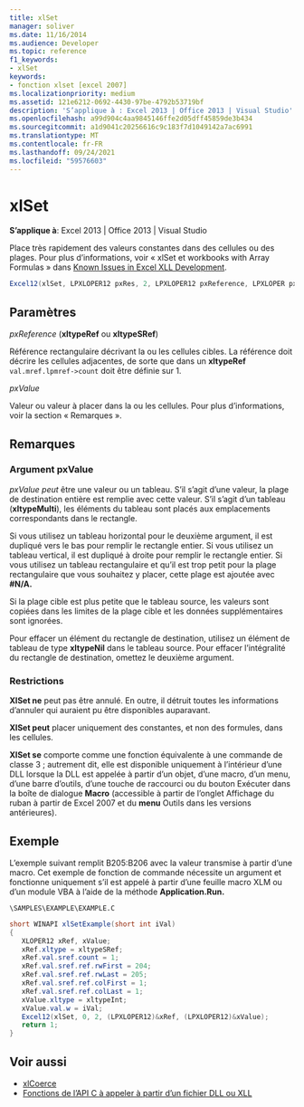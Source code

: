 ```yaml
---
title: xlSet
manager: soliver
ms.date: 11/16/2014
ms.audience: Developer
ms.topic: reference
f1_keywords:
- xlSet
keywords:
- fonction xlset [excel 2007]
ms.localizationpriority: medium
ms.assetid: 121e6212-0692-4430-97be-4792b53719bf
description: 'S’applique à : Excel 2013 | Office 2013 | Visual Studio'
ms.openlocfilehash: a99d904c4aa9845146ffe2d05dff45859de3b434
ms.sourcegitcommit: a1d9041c20256616c9c183f7d1049142a7ac6991
ms.translationtype: MT
ms.contentlocale: fr-FR
ms.lasthandoff: 09/24/2021
ms.locfileid: "59576603"
---
```

# <a name="xlset"></a>xlSet

**S’applique à**: Excel 2013 | Office 2013 | Visual Studio 
  
Place très rapidement des valeurs constantes dans des cellules ou des plages. Pour plus d’informations, voir « xlSet et workbooks with Array Formulas » dans [Known Issues in Excel XLL Development](known-issues-in-excel-xll-development.md).
  
```cs
Excel12(xlSet, LPXLOPER12 pxRes, 2, LPXLOPER12 pxReference, LPXLOPER pxValue);
```

## <a name="parameters"></a>Paramètres

_pxReference_ (**xltypeRef** ou **xltypeSRef**)
  
Référence rectangulaire décrivant la ou les cellules cibles. La référence doit décrire les cellules adjacentes, de sorte que dans un **xltypeRef** `val.mref.lpmref->count` doit être définie sur 1. 
  
_pxValue_
  
Valeur ou valeur à placer dans la ou les cellules. Pour plus d’informations, voir la section « Remarques ».
  
## <a name="remarks"></a>Remarques

### <a name="pxvalue-argument"></a>Argument pxValue

_pxValue peut_ être une valeur ou un tableau. S’il s’agit d’une valeur, la plage de destination entière est remplie avec cette valeur. S’il s’agit d’un tableau (**xltypeMulti**), les éléments du tableau sont placés aux emplacements correspondants dans le rectangle.
  
Si vous utilisez un tableau horizontal pour le deuxième argument, il est dupliqué vers le bas pour remplir le rectangle entier. Si vous utilisez un tableau vertical, il est dupliqué à droite pour remplir le rectangle entier. Si vous utilisez un tableau rectangulaire et qu’il est trop petit pour la plage rectangulaire que vous souhaitez y placer, cette plage est ajoutée avec **#N/A.**
  
Si la plage cible est plus petite que le tableau source, les valeurs sont copiées dans les limites de la plage cible et les données supplémentaires sont ignorées.
  
Pour effacer un élément du rectangle de destination, utilisez un élément de tableau de type **xltypeNil** dans le tableau source. Pour effacer l’intégralité du rectangle de destination, omettez le deuxième argument. 
  
### <a name="restrictions"></a>Restrictions

**XlSet ne** peut pas être annulé. En outre, il détruit toutes les informations d’annuler qui auraient pu être disponibles auparavant. 
  
**XlSet peut** placer uniquement des constantes, et non des formules, dans les cellules. 
  
**XlSet se** comporte comme une fonction équivalente à une commande de classe 3 ; autrement dit, elle est disponible uniquement à l’intérieur d’une DLL lorsque la DLL  est appelée à partir d’un  objet, d’une macro, d’un menu, d’une barre d’outils, d’une touche de raccourci ou du bouton Exécuter dans la boîte de dialogue **Macro** (accessible à partir de l’onglet Affichage du ruban à partir de Excel 2007 et du **menu** Outils dans les versions antérieures). 
  
## <a name="example"></a>Exemple

L’exemple suivant remplit B205:B206 avec la valeur transmise à partir d’une macro. Cet exemple de fonction de commande nécessite un argument et fonctionne uniquement s’il est appelé à partir d’une feuille macro XLM ou d’un module VBA à l’aide de la méthode **Application.Run.** 
  
`\SAMPLES\EXAMPLE\EXAMPLE.C`
  
```cs
short WINAPI xlSetExample(short int iVal)
{
   XLOPER12 xRef, xValue;
   xRef.xltype = xltypeSRef;
   xRef.val.sref.count = 1;
   xRef.val.sref.ref.rwFirst = 204;
   xRef.val.sref.ref.rwLast = 205;
   xRef.val.sref.ref.colFirst = 1;
   xRef.val.sref.ref.colLast = 1;
   xValue.xltype = xltypeInt;
   xValue.val.w = iVal;
   Excel12(xlSet, 0, 2, (LPXLOPER12)&xRef, (LPXLOPER12)&xValue);
   return 1;
}
```

## <a name="see-also"></a>Voir aussi

- [xlCoerce](xlcoerce.md)
- [Fonctions de l’API C à appeler à partir d’un fichier DLL ou XLL](c-api-functions-that-can-be-called-only-from-a-dll-or-xll.md)


